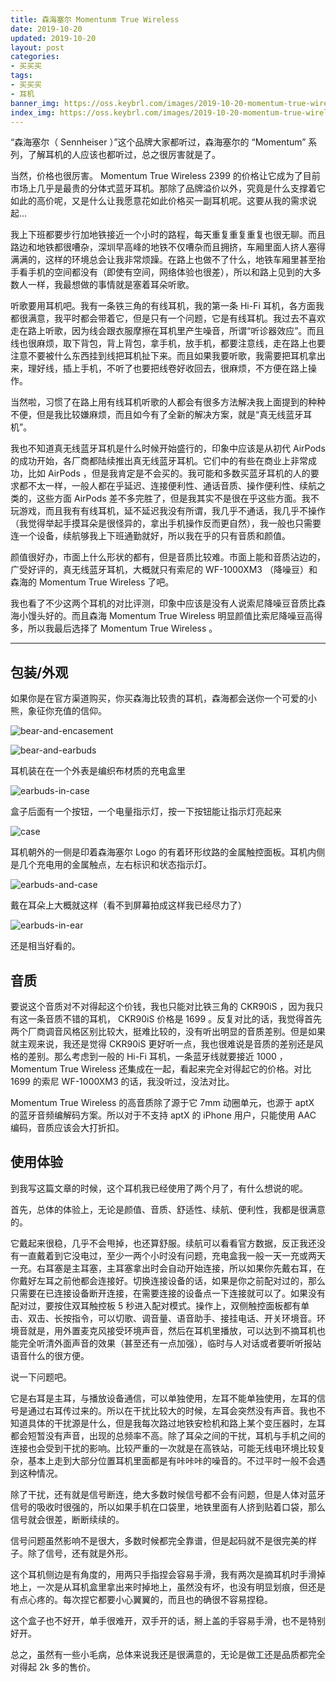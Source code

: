 ```yaml
---
title: 森海塞尔 Momentunm True Wireless
date: 2019-10-20
updated: 2019-10-20
layout: post
categories:
- 买买买
tags:
- 买买买
- 耳机
banner_img: https://oss.keybrl.com/images/2019-10-20-momentum-true-wireless/banner.jpg
index_img: https://oss.keybrl.com/images/2019-10-20-momentum-true-wireless/banner.jpg
---
```


“森海塞尔（ Sennheiser ）”这个品牌大家都听过，森海塞尔的 “Momentum” 系列，了解耳机的人应该也都听过，总之很厉害就是了。

当然，价格也很厉害。 Momentum True Wireless 2399 的价格让它成为了目前市场上几乎是最贵的分体式蓝牙耳机。那除了品牌溢价以外，究竟是什么支撑着它如此的高价呢，又是什么让我愿意花如此价格买一副耳机呢。这要从我的需求说起...

我上下班都要步行加地铁接近一个小时的路程，每天重复重复重复也很无聊。而且路边和地铁都很嘈杂，深圳早高峰的地铁不仅嘈杂而且拥挤，车厢里面人挤人塞得满满的，这样的环境总会让我非常烦躁。在路上也做不了什么，地铁车厢里甚至抬手看手机的空间都没有（即使有空间，网络体验也很差），所以和路上见到的大多数人一样，我最想做的事情就是塞着耳朵听歌。

听歌要用耳机吧。我有一条铁三角的有线耳机，我的第一条 Hi-Fi 耳机，各方面我都很满意，我平时都会带着它，但是只有一个问题，它是有线耳机。我过去不喜欢走在路上听歌，因为线会跟衣服摩擦在耳机里产生噪音，所谓“听诊器效应”。而且线也很麻烦，取下背包，背上背包，拿手机，放手机，都要注意线，走在路上也要注意不要被什么东西挂到线把耳机扯下来。而且如果我要听歌，我需要把耳机拿出来，理好线，插上手机，不听了也要把线卷好收回去，很麻烦，不方便在路上操作。

当然啦，习惯了在路上用有线耳机听歌的人都会有很多方法解决我上面提到的种种不便，但是我比较嫌麻烦，而且如今有了全新的解决方案，就是“真无线蓝牙耳机”。

我也不知道真无线蓝牙耳机是什么时候开始盛行的，印象中应该是从初代 AirPods 的成功开始，各厂商都陆续推出真无线蓝牙耳机。它们中的有些在商业上非常成功，比如 AirPods ，但是我肯定是不会买的。我可能和多数买蓝牙耳机的人的要求都不太一样，一般人都在乎延迟、连接便利性、通话音质、操作便利性、续航之类的，这些方面 AirPods 差不多完胜了，但是我其实不是很在乎这些方面。我不玩游戏，而且我有有线耳机，延不延迟我没有所谓，我几乎不通话，我几乎不操作（我觉得举起手摸耳朵是很怪异的，拿出手机操作反而更自然），我一般也只需要连一个设备，续航够我上下班通勤就好，所以我在乎的只有音质和颜值。

颜值很好办，市面上什么形状的都有，但是音质比较难。市面上能和音质沾边的，广受好评的，真无线蓝牙耳机，大概就只有索尼的 WF-1000XM3 （降噪豆）和森海的 Momentum True Wireless 了吧。

我也看了不少这两个耳机的对比评测，印象中应该是没有人说索尼降噪豆音质比森海小馒头好的。而且森海 Momentum True Wireless 明显颜值比索尼降噪豆高得多，所以我最后选择了 Momentum True Wireless 。

---

## 包装/外观

如果你是在官方渠道购买，你买森海比较贵的耳机，森海都会送你一个可爱的小熊，象征你充值的信仰。

![bear-and-encasement](https://oss.keybrl.com/images/2019-10-20-momentum-true-wireless/bear-and-encasement.jpg)

![bear-and-earbuds](https://oss.keybrl.com/images/2019-10-20-momentum-true-wireless/bear-and-earbuds.jpg)

耳机装在在一个外表是编织布材质的充电盒里

![earbuds-in-case](https://oss.keybrl.com/images/2019-10-20-momentum-true-wireless/earbuds-in-case.jpg)

盒子后面有一个按钮，一个电量指示灯，按一下按钮能让指示灯亮起来

![case](https://oss.keybrl.com/images/2019-10-20-momentum-true-wireless/case.jpg)

耳机朝外的一侧是印着森海塞尔 Logo 的有着环形纹路的金属触控面板。耳机内侧是几个充电用的金属触点，左右标识和状态指示灯。

![earbuds-and-case](https://oss.keybrl.com/images/2019-10-20-momentum-true-wireless/earbuds-and-case.jpg)

戴在耳朵上大概就这样（看不到屏幕拍成这样我已经尽力了）

![earbuds-in-ear](https://oss.keybrl.com/images/2019-10-20-momentum-true-wireless/earbuds-in-ear.jpg)

还是相当好看的。

## 音质

要说这个音质对不对得起这个价钱，我也只能对比铁三角的 CKR90iS ，因为我只有这一条音质不错的耳机， CKR90iS 价格是 1699 。反复对比的话，我觉得首先两个厂商调音风格区别比较大，挺难比较的，没有听出明显的音质差别。但是如果就主观来说，我还是觉得 CKR90iS 更好听一点，我也很难说是音质的差别还是风格的差别。那么考虑到一般的 Hi-Fi 耳机，一条蓝牙线就要接近 1000 ， Momentum True Wireless 还集成在一起，看起来完全对得起它的价格。对比 1699 的索尼 WF-1000XM3 的话，我没听过，没法对比。

Momentum True Wireless 的高音质除了源于它 7mm 动圈单元，也源于 aptX 的蓝牙音频编解码方案。所以对于不支持 aptX 的 iPhone 用户，只能使用 AAC 编码，音质应该会大打折扣。

## 使用体验

到我写这篇文章的时候，这个耳机我已经使用了两个月了，有什么想说的呢。

首先，总体的体验上，无论是颜值、音质、舒适性、续航、便利性，我都是很满意的。

它戴起来很稳，几乎不会甩掉，也还算舒服。续航可以看看官方数据，反正我还没有一直戴着到它没电过，至少一两个小时没有问题，充电盒我一般一天一充或两天一充。右耳塞是主耳塞，主耳塞拿出时会自动开始连接，所以如果你先戴右耳，在你戴好左耳之前他都会连接好。切换连接设备的话，如果是你之前配对过的，那么只需要在已连接设备断开连接，在需要连接的设备点一下连接就可以了。如果没有配对过，要按住双耳触控板 5 秒进入配对模式。操作上，双侧触控面板都有单击、双击、长按指令，可以切歌、调音量、语音助手、接挂电话、开关环境音。环境音就是，用外置麦克风接受环境声音，然后在耳机里播放，可以达到不摘耳机也能完全听清外面声音的效果（甚至还有一点加强），临时与人对话或者要听听报站语音什么的很方便。

说一下问题吧。

它是右耳是主耳，与播放设备通信，可以单独使用，左耳不能单独使用，左耳的信号是通过右耳传过来的。所以在干扰比较大的时候，左耳会突然没有声音。我也不知道具体的干扰源是什么，但是我每次路过地铁安检机和路上某个变压器时，左耳都会短暂没有声音，出现的总频率不高。除了耳朵之间的干扰，耳机与手机之间的连接也会受到干扰的影响。比较严重的一次就是在高铁站，可能无线电环境比较复杂，基本上走到大部分位置耳机里面都是有咔咔咔的噪音的。不过平时一般不会遇到这种情况。

除了干扰，还有就是信号断连，绝大多数时候信号都不会有问题，但是人体对蓝牙信号的吸收时很强的，所以如果手机在口袋里，地铁里面有人挤到贴着口袋，那么信号就会很差，断断续续的。

信号问题虽然影响不是很大，多数时候都完全靠谱，但是起码就不是很完美的样子。除了信号，还有就是外形。

这个耳机侧边是有角度的，用两只手指捏会容易手滑，我有两次是摘耳机时手滑掉地上，一次是从耳机盒里拿出来时掉地上，虽然没有坏，也没有明显划痕，但还是有点心疼的。每次捏它都要小心翼翼的，而且也的确很不容易捏稳。

这个盒子也不好开，单手很难开，双手开的话，掰上盖的手容易手滑，也不是特别好开。

总之，虽然有一些小毛病，总体来说我还是很满意的，无论是做工还是品质都完全对得起 2k 多的售价。
